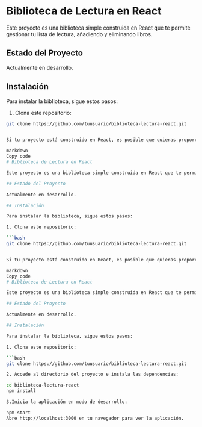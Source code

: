 # Biblioteca de Lectura en React

Este proyecto es una biblioteca simple construida en React que te permite gestionar tu lista de lectura, añadiendo y eliminando libros.

## Estado del Proyecto

Actualmente en desarrollo.

## Instalación

Para instalar la biblioteca, sigue estos pasos:

1. Clona este repositorio:

```bash
git clone https://github.com/tuusuario/biblioteca-lectura-react.git


Si tu proyecto está construido en React, es posible que quieras proporcionar información específica sobre el desarrollo y ejecución del proyecto en React. A continuación, te muestro un README adaptado para un proyecto de biblioteca de lectura en React:

markdown
Copy code
# Biblioteca de Lectura en React

Este proyecto es una biblioteca simple construida en React que te permite gestionar tu lista de lectura, añadiendo y eliminando libros.

## Estado del Proyecto

Actualmente en desarrollo.

## Instalación

Para instalar la biblioteca, sigue estos pasos:

1. Clona este repositorio:

```bash
git clone https://github.com/tuusuario/biblioteca-lectura-react.git


Si tu proyecto está construido en React, es posible que quieras proporcionar información específica sobre el desarrollo y ejecución del proyecto en React. A continuación, te muestro un README adaptado para un proyecto de biblioteca de lectura en React:

markdown
Copy code
# Biblioteca de Lectura en React

Este proyecto es una biblioteca simple construida en React que te permite gestionar tu lista de lectura, añadiendo y eliminando libros.

## Estado del Proyecto

Actualmente en desarrollo.

## Instalación

Para instalar la biblioteca, sigue estos pasos:

1. Clona este repositorio:

```bash
git clone https://github.com/tuusuario/biblioteca-lectura-react.git

2. Accede al directorio del proyecto e instala las dependencias:

cd biblioteca-lectura-react
npm install

3.Inicia la aplicación en modo de desarrollo:

npm start
Abre http://localhost:3000 en tu navegador para ver la aplicación.
